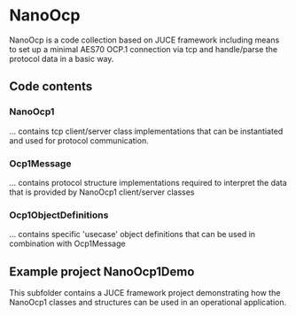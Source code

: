 # NanoOcp

NanoOcp is a code collection based on JUCE framework including means to set up a minimal AES70 OCP.1 connection via tcp and handle/parse the protocol data in a basic way.

## Code contents

### NanoOcp1

... contains tcp client/server class implementations that can be instantiated and used for protocol communication.

### Ocp1Message

... contains protocol structure implementations required to interpret the data that is provided by NanoOcp1 client/server classes

### Ocp1ObjectDefinitions

... contains specific 'usecase' object definitions that can be used in combination with Ocp1Message

## Example project NanoOcp1Demo

This subfolder contains a JUCE framework project demonstrating how the NanoOcp1 classes and structures can be used in an operational application.